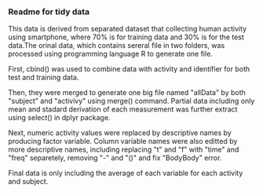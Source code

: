 
### Readme for tidy data

This data is derived from separated dataset that collecting human activity using smartphone, where 70% is for training data and 30% is for the test data.The orinal data, which contains sereral file in two folders, was processed using programming language R to generate one file. 

First, cbind() was used to combine data with activity and identifier for both test and training data. 

Then, they were merged to generate one big file named "allData" by both "subject" and "activivy" using merge() command. Partial data including only mean and stadard derivation of each measurement was further extract using select() in dplyr package.

Next, numeric activity values were replaced by descriptive names by producing factor variable. Column variable names were also editted by more descriptive names, including replacing "t" and "f" with "time" and "freq" separetely, removing "-" and "()" and fix "BodyBody" error.

Final data is only including the average of each variable for each activity and subject.
